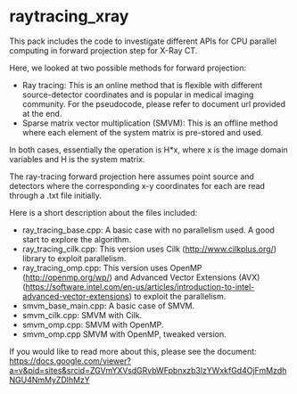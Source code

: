 # raytracing_xray
This pack includes the code to investigate different APIs for CPU parallel computing in forward projection step for X-Ray CT. 

Here, we looked at two possible methods for forward projection:
  - Ray tracing: This is an online method that is flexible with different source-detector coordinates and is popular in medical imaging community. For the pseudocode, please refer to document url provided at the end.
  - Sparse matrix vector multiplication (SMVM): This is an offline method where each element of the system matrix is pre-stored and used. 

In both cases, essentially the operation is H*x, where x is the image domain variables and H is the system matrix.

The ray-tracing forward projection here assumes point source and detectors where the corresponding x-y coordinates for each are read through a .txt file initially.

Here is a short description about the files included:
  - ray_tracing_base.cpp: A basic case with no parallelism used. A good start to explore the algorithm.
  - ray_tracing_cilk.cpp: This version uses Cilk (http://www.cilkplus.org/) library to exploit parallelism.
  - ray_tracing_omp.cpp: This version uses OpenMP (http://openmp.org/wp/) and Advanced Vector Extensions (AVX) (https://software.intel.com/en-us/articles/introduction-to-intel-advanced-vector-extensions) to exploit the parallelism.
  - smvm_base_main.cpp: A basic case of SMVM.
  - smvm_cilk.cpp: SMVM with Cilk.
  - smvm_omp.cpp: SMVM with OpenMP.
  - smvm_omp.cpp SMVM with OpenMP, tweaked version.

If you would like to read more about this, please see the document:
https://docs.google.com/viewer?a=v&pid=sites&srcid=ZGVmYXVsdGRvbWFpbnxzb3lzYWxkfGd4OjFmMzdhNGU4NmMyZDlhMzY
